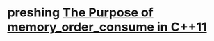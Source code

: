 # preshing [The Purpose of memory_order_consume in C++11](https://preshing.com/20140709/the-purpose-of-memory_order_consume-in-cpp11/)